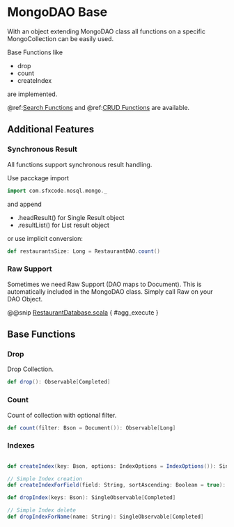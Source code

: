 # MongoDAO Base

With an object extending MongoDAO class all functions on a specific MongoCollection can be easily used.

Base Functions like

* drop
* count
* createIndex

are implemented.

@ref:[Search Functions](search.md) and @ref:[CRUD Functions](crud.md) are available.

##

## Additional Features

### Synchronous Result

All functions support synchronous result handling.

Use pacckage import
```scala
import com.sfxcode.nosql.mongo._
```

and append

* .headResult() for Single Result object
* .resultList() for List result object

or use implicit conversion:

```scala
def restaurantsSize: Long = RestaurantDAO.count()
```

### Raw Support

Sometimes we need Raw Support (DAO maps to Document).
This is automatically included in the MongoDAO class.
Simply call Raw on your DAO Object.

@@snip [RestaurantDatabase.scala](/src/test/scala/com/sfxcode/nosql/mongo/operation/AggregationSpec.scala) { #agg_execute }

## Base Functions

### Drop

Drop Collection.

```scala
def drop(): Observable[Completed]
```

### Count

Count of collection with optional filter.

```scala
def count(filter: Bson = Document()): Observable[Long]
```

### Indexes

```scala

def createIndex(key: Bson, options: IndexOptions = IndexOptions()): SingleObservable[String]

// Simple Index creation
def createIndexForField(field: String, sortAscending: Boolean = true): SingleObservable[String]

def dropIndex(keys: Bson): SingleObservable[Completed]

// Simple Index delete
def dropIndexForName(name: String): SingleObservable[Completed]

```